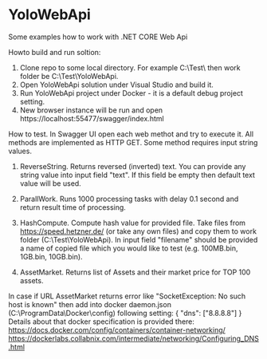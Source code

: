 # YoloWebApi
Some examples how to work with .NET CORE Web Api

Howto build and run soltion: 
1. Clone repo to some local directory. For example C:\Test\ then work folder be C:\Test\YoloWebApi.
2. Open YoloWebApi solution under Visual Studio and build it.
3. Run YoloWebApi project under Docker - it is a default debug project setting.
4. New browser instance will be run and open https://localhost:55477/swagger/index.html 

How to test.
In Swagger UI open each web methot and try to execute it. All methods are implemented as HTTP GET. 
Some method requires input string values. 

1. ReverseString. Returns reversed (inverted) text. 
   You can provide any string value into input field "text". If this field be empty then default text value will be used.

2. ParallWork. Runs 1000 processing tasks with delay 0.1 second and return result time of processing.

3. HashCompute. Compute hash value for provided file. 
   Take files from https://speed.hetzner.de/ (or take any own files) and copy them to work folder (C:\Test\YoloWebApi).
   In input field "filename" should be provided a name of copied file which you would like to test (e.g. 100MB.bin, 1GB.bin, 10GB.bin).

4. AssetMarket. Returns list of Assets and their market price for TOP 100 assets. 

In case if URL AssetMarket returns error like "SocketException: No such host is known" 
then add into docker daemon.json (C:\ProgramData\Docker\config) following setting:
{
    "dns": ["8.8.8.8"]
}
Details about that docker specification is provided there:
https://docs.docker.com/config/containers/container-networking/
https://dockerlabs.collabnix.com/intermediate/networking/Configuring_DNS.html
